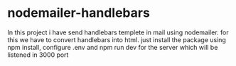 # nodemailer-handlebars
In this project i have send handlebars templete in mail using nodemailer. for this we have to convert handlebars into html. just install the package using npm install, configure .env and npm run dev for the server which will be listened in 3000 port
